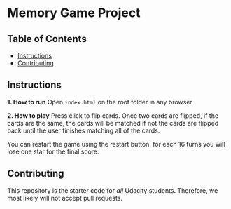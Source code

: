 # Memory Game Project

## Table of Contents

- [Instructions](#instructions)
- [Contributing](#contributing)

## Instructions

**1. How to run**
Open `index.html` on the root folder in any browser

**2. How to play**
Press click to flip cards. Once two cards are flipped, if the cards are the same, the cards will be matched
if not the cards are flipped back until the user finishes matching all of the cards.

You can restart the game using the restart button.
for each 16 turns you will lose one star for the final score.



## Contributing

This repository is the starter code for _all_ Udacity students. Therefore, we most likely will not accept pull requests.

